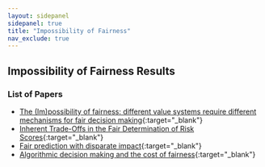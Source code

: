 ```yaml
---
layout: sidepanel
sidepanel: true
title: "Impossibility of Fairness"
nav_exclude: true
---
```


## Impossibility of Fairness Results

### List of Papers

- [The (Im)possibility of fairness: different value systems require different mechanisms for fair decision making](https://dl.acm.org/doi/10.1145/3433949){:target="_blank"}
- [Inherent Trade-Offs in the Fair Determination of Risk Scores](https://arxiv.org/abs/1609.05807){:target="_blank"}
- [Fair prediction with disparate impact](https://arxiv.org/pdf/1703.00056){:target="_blank"}
- [Algorithmic decision making and the cost of fairness](https://arxiv.org/pdf/1701.08230){:target="_blank"}
